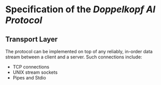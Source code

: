 # Specification of the *Doppelkopf AI Protocol*

## Transport Layer

The protocol can be implemented on top of any reliably, in-order data stream between a client and a server. Such
connections include:

  - TCP connections
  - UNIX stream sockets
  - Pipes and Stdio
